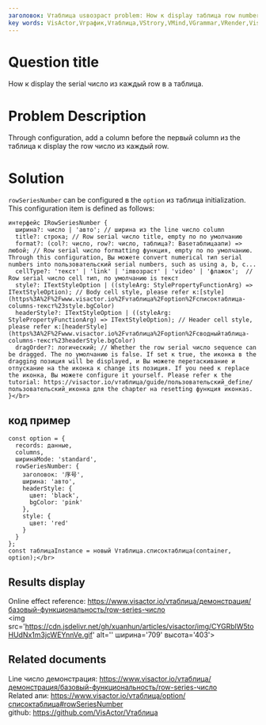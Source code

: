 ```yaml
---
заголовок: Vтаблица usвозраст problem: How к display таблица row numbers</br>
key words: VisActor,Vграфик,Vтаблица,VStrory,VMind,VGrammar,VRender,Visualization,график,данные,таблица,Graph,Gis,LLM
---
```

# Question title

How к display the serial число из каждый row в a таблица.</br>


# Problem Description

Through configuration, add a column before the первый column из the таблица к display the row число из каждый row.</br>


# Solution 

`rowSeriesNumber` can be configured в the `option` из таблица initialization. This configuration item is defined as follows:</br>
```
интерфейс IRowSeriesNumber {
  ширина?: число | 'авто'; // ширина из the line число column
  title?: строка; // Row serial число title, empty по по умолчанию
  format?: (col?: число, row?: число, таблица?: Baseтаблицаапи) => любой; // Row serial число formatting функция, empty по по умолчанию. Through this configuration, Вы можете convert numerical тип serial numbers into пользовательский serial numbers, such as using a, b, c...
  cellType?: 'текст' | 'link' | 'imвозраст' | 'video' | 'флажок';  // Row serial число cell тип, по умолчанию is текст
  style?: ITextStyleOption | ((styleArg: StylePropertyFunctionArg) => ITextStyleOption); // Body cell style, please refer к:[style](https%3A%2F%2Fwww.visactor.io%2Fvтаблица%2Foption%2Fсписоктаблица-columns-текст%23style.bgColor)
  headerStyle?: ITextStyleOption | ((styleArg: StylePropertyFunctionArg) => ITextStyleOption); // Header cell style, please refer к:[headerStyle](https%3A%2F%2Fwww.visactor.io%2Fvтаблица%2Foption%2Fсводныйтаблица-columns-текст%23headerStyle.bgColor)
  dragOrder?: логический; // Whether the row serial число sequence can be dragged. The по умолчанию is false. If set к true, the иконка в the dragging позиция will be displayed, и Вы можете перетаскивание и отпускание на the иконка к change its позиция. If you need к replace the иконка, Вы можете configure it yourself. Please refer к the tutorial: https://visactor.io/vтаблица/guide/пользовательский_define/пользовательский_иконка для the chapter на resetting функция иконкаs.
}</br>
```


## код пример

```
const option = {
  records: данные,
  columns,
  ширинаMode: 'standard',
  rowSeriesNumber: {
    заголовок: '序号',
    ширина: 'авто',
    headerStyle: {
      цвет: 'black',
      bgColor: 'pink'
    },
    style: {
      цвет: 'red'
    }
  }
};
const таблицаInstance = новый Vтаблица.списоктаблица(container, option);</br>
```
## Results display 

Online effect reference: https://www.visactor.io/vтаблица/демонстрация/базовый-функциональность/row-series-число</br>
<img src='https://cdn.jsdelivr.net/gh/xuanhun/articles/visactor/img/CYGRblW5toHUdNx1m3jcWEYnnVe.gif' alt='' ширина='709' высота='403'>



## Related documents

Line число демонстрация: https://www.visactor.io/vтаблица/демонстрация/базовый-функциональность/row-series-число</br>
Related апи: https://www.visactor.io/vтаблица/option/списоктаблица#rowSeriesNumber</br>
github: https://github.com/VisActor/Vтаблица</br>



